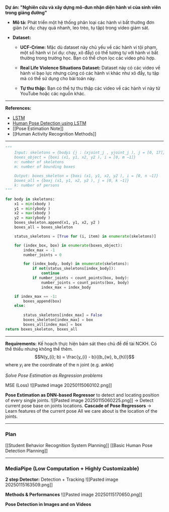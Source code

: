 **Dự án: "Nghiên cứu và xây dựng mô-đun nhận diện hành vi của
sinh viên trong giảng đường"**

- **Mô tả:** Phát triển một hệ thống phân loại các hành vi bất thường đơn giản (ví dụ: chạy quá nhanh, leo trèo, tụ tập) trong video giám sát.
    
- **Dataset:**
    
    - **UCF-Crime:** Mặc dù dataset này chủ yếu về các hành vi tội phạm, một số hành vi (ví dụ: chạy, xô đẩy) có thể tương tự với hành vi bất thường trong trường học. Bạn có thể chọn lọc các video phù hợp.
        
    - **Real Life Violence Situations Dataset:** Dataset này có các video về hành vi bạo lực nhưng cũng có các hành vi khác như xô đẩy, tụ tập mà có thể sử dụng cho bài toán này.
        
    - **Tự thu thập:** Bạn có thể tự thu thập các video về các hành vi này từ YouTube hoặc các nguồn khác.
        

---

**References:**
+ [LSTM](https://phamdinhkhanh.github.io/2019/04/22/Ly_thuyet_ve_mang_LSTM.html)
+ [Human Pose Detection using LSTM](https://nam157.github.io/human_activity_recognition-/)
+ [[Pose Estimation Note]]
+ [[Human Activity Recognition Methods]]

---

```python
"""
    Input: skeletons = {bodyi {j : (xjoint_j , yjoint_j ), j = [0, 17]}, i = [0, n −1]}
    boxes_object = {boxi (x1, y1, x2, y2 ), i = [0, m −1]}
    n: number of skeletons
    m: number of bounding boxes
    
    Output: boxes_skeleton = {boxi (x1, y1, x2, y2 ), i = [0, n −1]}
    boxes_all = {boxj (x1, y1, x2, y2 ), j = [0, k −1]}
    k: number of persons
"""

for body in skeletons:
    x1 = min(xbody )
    y1 = min(ybody )
    x2 = max(xbody )
    y2 = max(ybody )
    boxes_skeleton.append(x1, y1, x2, y2 )
    boxes_all = boxes_skeleton

    status_skeletons = [True for (i, item) in enumerate(skeletons)]

    for (index_box, box) in enumerate(boxes_object):
        index_max = -1
        number_joints = 0

        for (index_body, body) in enumerate(skeletons):
            if not(status_skeletons[index_body]):
                continue
            if number_joints < count_points(box, body):
                number_joints = count_points(box, body)
                index_max = index_body

    if index_max == -1:
        boxes_append(box)
    else:
        
        status_skeletons[index_max] = False
        boxes_skeleton[index_max] = box
        boxes_all[index_max] = box
return boxes_skeleton, boxes_all
```

---

**Requirements:** Kế hoạch thực hiện bám sát theo chủ đề đề tài NCKH. Có thể thiếu nhưng không thể thêm. $$N(y_{i}; b) = \frac{y_{i} - b}{(b_{w}, b_{h})}$$ where $y_{i}$ are the coordinate of the n joint (e.g. ankle)

*Solve Pose Estimation as Regression problems*

MSE (Loss)
![[Pasted image 20250115060102.png]]

**Pose Estimation as DNN-based Regressor** to detect and locating position of every single joints. 
![[Pasted image 20250115060225.png]]
-> Detect current pose base on joints locations. 
**Cascade of Pose Regressors** -> Learn features of the current pose
All we care about is the location of the joints.  

---
### Plan
[[Student Behavior Recognition System Planning]]
[[Basic Human Pose Detection Planning]]

----
### MediaPipe (Low Computation + Highly Customizable)
**2 step Detector:** Detection + Tracking 
![[Pasted image 20250115163509.png]]

**Methods & Performances**
![[Pasted image 20250115170650.png]]

**Pose Detection in Images and on Videos**
